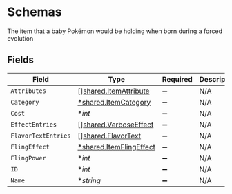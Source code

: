 # Schemas

The item that a baby Pokémon would be holding when born during a forced evolution


## Fields

| Field                                                             | Type                                                              | Required                                                          | Description                                                       |
| ----------------------------------------------------------------- | ----------------------------------------------------------------- | ----------------------------------------------------------------- | ----------------------------------------------------------------- |
| `Attributes`                                                      | [][shared.ItemAttribute](../../models/shared/itemattribute.md)    | :heavy_minus_sign:                                                | N/A                                                               |
| `Category`                                                        | [*shared.ItemCategory](../../models/shared/itemcategory.md)       | :heavy_minus_sign:                                                | N/A                                                               |
| `Cost`                                                            | **int*                                                            | :heavy_minus_sign:                                                | N/A                                                               |
| `EffectEntries`                                                   | [][shared.VerboseEffect](../../models/shared/verboseeffect.md)    | :heavy_minus_sign:                                                | N/A                                                               |
| `FlavorTextEntries`                                               | [][shared.FlavorText](../../models/shared/flavortext.md)          | :heavy_minus_sign:                                                | N/A                                                               |
| `FlingEffect`                                                     | [*shared.ItemFlingEffect](../../models/shared/itemflingeffect.md) | :heavy_minus_sign:                                                | N/A                                                               |
| `FlingPower`                                                      | **int*                                                            | :heavy_minus_sign:                                                | N/A                                                               |
| `ID`                                                              | **int*                                                            | :heavy_minus_sign:                                                | N/A                                                               |
| `Name`                                                            | **string*                                                         | :heavy_minus_sign:                                                | N/A                                                               |